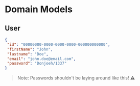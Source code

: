 # Domain Models

## User

```json
{
 "id": "00000000-0000-0000-0000-000000000000",
 "firstName": "John",
 "lastname": "Doe",
 "email": "john.doe@email.com",
 "password": "Donjoeh/1337"
}
```

> Note: Passwords shouldn't be laying around like this! ⚠️
